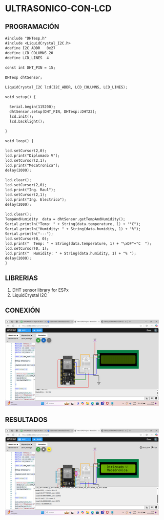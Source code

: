 # ULTRASONICO-CON-LCD

## PROGRAMACIÓN

```
#include "DHTesp.h"
#include <LiquidCrystal_I2C.h>
#define I2C_ADDR   0x27
#define LCD_COLUMNS 20
#define LCD_LINES  4

const int DHT_PIN = 15;

DHTesp dhtSensor;

LiquidCrystal_I2C lcd(I2C_ADDR, LCD_COLUMNS, LCD_LINES);

void setup() {

  Serial.begin(115200);
  dhtSensor.setup(DHT_PIN, DHTesp::DHT22);
  lcd.init();
  lcd.backlight();

}

void loop() {

lcd.setCursor(2,0);
lcd.print("Diplomado V");
lcd.setCursor(2,1);
lcd.print("Mecatronica");
delay(2000);

lcd.clear();
lcd.setCursor(2,0);
lcd.print("Ing. Raul");
lcd.setCursor(2,1);
lcd.print("Ing. Electrico");
delay(2000);

lcd.clear();
TempAndHumidity  data = dhtSensor.getTempAndHumidity();
Serial.println("Temp: " + String(data.temperature, 1) + "°C");
Serial.println("Humidity: " + String(data.humidity, 1) + "%");
Serial.println("---");
lcd.setCursor(0, 0);
lcd.print("  Temp: " + String(data.temperature, 1) + "\xDF"+"C  ");
lcd.setCursor(0, 1);
lcd.print("  Humidity: " + String(data.humidity, 1) + "% ");
delay(2000);
}
```

## LIBRERIAS

1. DHT sensor library for ESPx
2. LiquidCrystal I2C

## CONEXIÓN

![](https://github.com/RaulCasS/ULTRASONICO-CON-LCD/blob/main/Captura%20de%20pantalla%202024-12-12%20221837.png?raw=true)

## RESULTADOS

![](https://github.com/RaulCasS/ULTRASONICO-CON-LCD/blob/main/Captura%20de%20pantalla%202024-12-12%20222045.png?raw=true)
![]()
![]()
